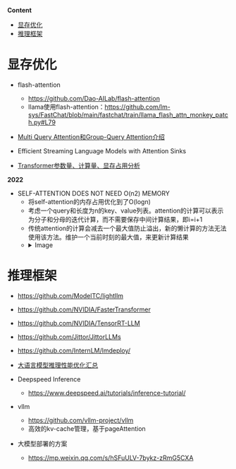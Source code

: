 **Content**

<!-- TOC -->

- [显存优化](#%E6%98%BE%E5%AD%98%E4%BC%98%E5%8C%96)
- [推理框架](#%E6%8E%A8%E7%90%86%E6%A1%86%E6%9E%B6)

<!-- /TOC -->

# 显存优化

- flash-attention
  - https://github.com/Dao-AILab/flash-attention
  - llama使用flash-attention：https://github.com/lm-sys/FastChat/blob/main/fastchat/train/llama_flash_attn_monkey_patch.py#L79

- [Multi Query Attention和Group-Query Attention介绍](https://mp.weixin.qq.com/s/wOyDpxcxKATxGrP8W-1w2Q)

- Efficient Streaming Language Models with Attention Sinks

- [Transformer参数量、计算量、显存占用分析](https://mp.weixin.qq.com/s/4_6J7-NZML5pTGTSH1-KMg)

**2022**

- SELF-ATTENTION DOES NOT NEED O(n2) MEMORY
  - 将self-attention的内存占用优化到了O(logn)
  - 考虑一个query和长度为n的key、value列表。attention的计算可以表示为分子和分母的迭代计算，而不需要保存中间计算结果，即i=i+1
  - 传统attention的计算会减去一个最大值防止溢出，新的懒计算的方法无法使用该方法。维护一个当前时刻的最大值，来更新计算结果
  - <details>
    <summary>Image </summary>
    <img src="../assets/xFormer.png" align="middle" />
    </details>



# 推理框架
- https://github.com/ModelTC/lightllm

- https://github.com/NVIDIA/FasterTransformer
- https://github.com/NVIDIA/TensorRT-LLM

- https://github.com/Jittor/JittorLLMs

- https://github.com/InternLM/lmdeploy/

- [大语言模型推理性能优化汇总](https://mp.weixin.qq.com/s/9mfx5ePcWYvWogeOMPTnqA)

- Deepspeed Inference
  - https://www.deepspeed.ai/tutorials/inference-tutorial/

- vllm
  - https://github.com/vllm-project/vllm
  - 高效的kv-cache管理，基于pageAttention

- 大模型部署的方案
  - https://mp.weixin.qq.com/s/hSFuULV-7bykz-zRmG5CXA





